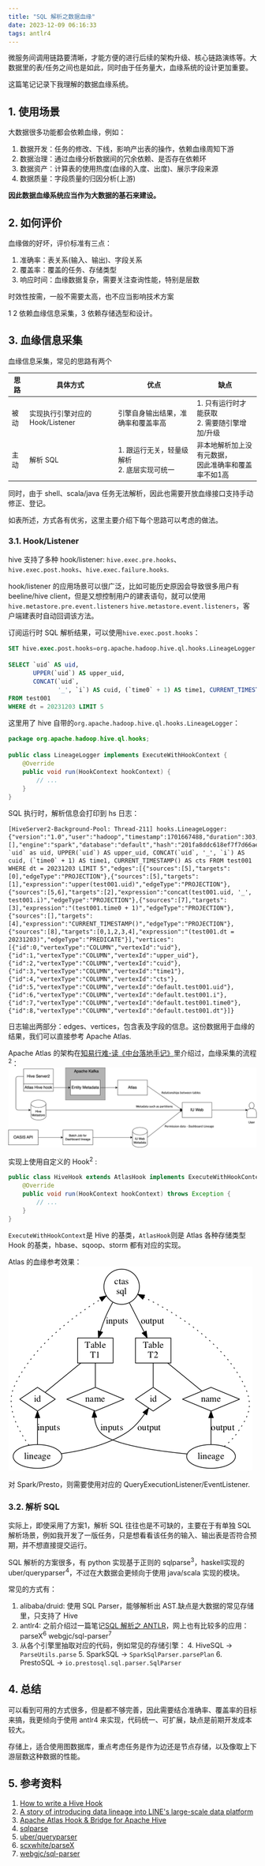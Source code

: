 ```yaml
---
title: "SQL 解析之数据血缘"
date: 2023-12-09 06:16:33
tags: antlr4
---
```


微服务间调用链路要清晰，才能方便的进行后续的架构升级、核心链路演练等。大数据里的表/任务之间也是如此，同时由于任务量大，血缘系统的设计更加重要。

这篇笔记记录下我理解的数据血缘系统。

## 1. 使用场景

大数据很多功能都会依赖血缘，例如：   
1. 数据开发：任务的修改、下线，影响产出表的操作，依赖血缘周知下游  
2. 数据治理：通过血缘分析数据间的冗余依赖、是否存在依赖环
3. 数据资产：计算表的使用热度(血缘的入度、出度)、展示字段来源  
4. 数据质量：字段质量的归因分析(上游)

**因此数据血缘系统应当作为大数据的基石来建设。**

## 2. 如何评价

血缘做的好坏，评价标准有三点：
1. 准确率：表关系(输入、输出)、字段关系
2. 覆盖率：覆盖的任务、存储类型   
3. 响应时间：血缘数据复杂，需要关注查询性能，特别是层数

时效性按需，一般不需要太高，也不应当影响技术方案

1 2 依赖血缘信息采集，3 依赖存储选型和设计。

## 3. 血缘信息采集

血缘信息采集，常见的思路有两个

| 思路 | 具体方式                    | 优点                              | 缺点                              |
|----|-------------------------|---------------------------------|---------------------------------|
| 被动 | 实现执行引擎对应的 Hook/Listener | 引擎自身输出结果，准确率和覆盖率高              | 1. 只有运行时才能获取<br/> 2. 需要随引擎增加/升级 |
| 主动 | 解析 SQL                  | 1. 跟运行无关，轻量级解析 <br/> 2. 底层实现可统一 | 非本地解析加上没有元数据，<br/> 因此准确率和覆盖率不如1高      |

同时，由于 shell、scala/java 任务无法解析，因此也需要开放血缘接口支持手动修正、登记。

如表所述，方式各有优劣，这里主要介绍下每个思路可以考虑的做法。

### 3.1. Hook/Listener

hive 支持了多种 hook/listener: `hive.exec.pre.hooks`、`hive.exec.post.hooks`、`hive.exec.failure.hooks`.

hook/listener 的应用场景可以很广泛，比如可能历史原因会导致很多用户有 beeline/hive client，但是又想控制用户的建表语句，就可以使用 `hive.metastore.pre.event.listeners` `hive.metastore.event.listeners`，客户端建表时自动回调该方法。

订阅运行时 SQL 解析结果，可以使用`hive.exec.post.hooks`：

```sql
SET hive.exec.post.hooks=org.apache.hadoop.hive.ql.hooks.LineageLogger

SELECT `uid` AS uid,
       UPPER(`uid`) AS upper_uid,
       CONCAT(`uid`,
              '_', `i`) AS cuid, (`time0` + 1) AS time1, CURRENT_TIMESTAMP() AS cts
FROM test001
WHERE dt = 20231203 LIMIT 5 
```

这里用了 hive 自带的`org.apache.hadoop.hive.ql.hooks.LineageLogger`：

```java
package org.apache.hadoop.hive.ql.hooks;

public class LineageLogger implements ExecuteWithHookContext {
    @Override
    public void run(HookContext hookContext) {
        // ...
    }
}
```

SQL 执行时，解析信息会打印到 hs 日志：

```log
[HiveServer2-Background-Pool: Thread-211] hooks.LineageLogger: {"version":"1.0","user":"hadoop","timestamp":1701667488,"duration":303,"jobIds":[],"engine":"spark","database":"default","hash":"201fa8ddc618ef7f7d66aef4cdc731e4","queryText":"SELECT `uid` as uid, UPPER(`uid`) AS upper_uid, CONCAT(`uid`, '_', `i`) AS cuid, (`time0` + 1) AS time1, CURRENT_TIMESTAMP() AS cts FROM test001 WHERE dt = 20231203 LIMIT 5","edges":[{"sources":[5],"targets":[0],"edgeType":"PROJECTION"},{"sources":[5],"targets":[1],"expression":"upper(test001.uid)","edgeType":"PROJECTION"},{"sources":[5,6],"targets":[2],"expression":"concat(test001.uid, '_', test001.i)","edgeType":"PROJECTION"},{"sources":[7],"targets":[3],"expression":"(test001.time0 + 1)","edgeType":"PROJECTION"},{"sources":[],"targets":[4],"expression":"CURRENT_TIMESTAMP()","edgeType":"PROJECTION"},{"sources":[8],"targets":[0,1,2,3,4],"expression":"(test001.dt = 20231203)","edgeType":"PREDICATE"}],"vertices":[{"id":0,"vertexType":"COLUMN","vertexId":"uid"},{"id":1,"vertexType":"COLUMN","vertexId":"upper_uid"},{"id":2,"vertexType":"COLUMN","vertexId":"cuid"},{"id":3,"vertexType":"COLUMN","vertexId":"time1"},{"id":4,"vertexType":"COLUMN","vertexId":"cts"},{"id":5,"vertexType":"COLUMN","vertexId":"default.test001.uid"},{"id":6,"vertexType":"COLUMN","vertexId":"default.test001.i"},{"id":7,"vertexType":"COLUMN","vertexId":"default.test001.time0"},{"id":8,"vertexType":"COLUMN","vertexId":"default.test001.dt"}]}
```

日志输出两部分：edges、vertices，包含表及字段的信息。这份数据用于血缘的结果，我们可以直接参考 Apache Atlas.

Apache Atlas 的架构在[知易行难-读《中台落地手记》](https://izualzhy.cn/ztldsj-reading)里介绍过，血缘采集的流程<sup>2</sup>：
![hive-hook-atlas](/assets/images/atlas/hive-hook-atlas.png)

实现上使用自定义的 Hook<sup>2</sup> :

```java
public class HiveHook extends AtlasHook implements ExecuteWithHookContext {
    @Override
    public void run(HookContext hookContext) throws Exception {
        // ...
    }
}
```

`ExecuteWithHookContext`是 Hive 的基类，`AtlasHook`则是 Atlas 各种存储类型 Hook 的基类，hbase、sqoop、storm 都有对应的实现。

Atlas 的血缘参考效果：
![column_lineage_ex1](/assets/images/atlas/column_lineage_ex1.png)

对 Spark/Presto，则需要使用对应的 QueryExecutionListener/EventListener.

### 3.2. 解析 SQL  

实际上，即使采用了方案1，解析 SQL 往往也是不可缺的，主要在于有单独 SQL 解析场景，例如我开发了一版任务，只是想看看该任务的输入、输出表是否符合预期，并不想直接提交运行。    

SQL 解析的方案很多，有 python 实现基于正则的 sqlparse<sup>3</sup>，haskell实现的 uber/queryparser<sup>4</sup>，不过在大数据会更倾向于使用 java/scala 实现的模块。

常见的方式有：
1. alibaba/druid: 使用 SQL Parser，能够解析出 AST.缺点是大数据的常见存储里，只支持了 Hive  
2. antlr4: 之前介绍过一篇笔记[SQL 解析之 ANTLR](https://izualzhy.cn/antlr4)，网上也有比较多的应用：parseX<sup>6</sup> webgjc/sql-parser<sup>7</sup>
3. 从各个引擎里抽取对应的代码，例如常见的存储引擎：
   4. HiveSQL -> `ParseUtils.parse`
   5. SparkSQL -> `SparkSqlParser.parsePlan`
   6. PrestoSQL -> `io.prestosql.sql.parser.SqlParser`


## 4. 总结

可以看到可用的方式很多，但是都不够完善，因此需要结合准确率、覆盖率的目标来搞，我更倾向于使用 antlr4 来实现，代码统一、可扩展，缺点是前期开发成本较大。

存储上，适合使用图数据库，重点考虑任务是作为边还是节点存储，以及像取上下游层数这种数据的性能。

## 5. 参考资料
1. [How to write a Hive Hook](https://dharmeshkakadia.com/blog/hive-hook/)   
2. [A story of introducing data lineage into LINE's large-scale data platform](https://engineering.linecorp.com/en/blog/data-lineage-on-line-big-data-platform)
3. [Apache Atlas Hook & Bridge for Apache Hive](https://atlas.apache.org/1.1.0/Hook-Hive.html)
4. [sqlparse](https://github.com/andialbrecht/sqlparse)
5. [uber/queryparser](https://github.com/uber/queryparser/tree/master)
6. [scxwhite/parseX](https://github.com/scxwhite/parseX/tree/master)
7. [webgjc/sql-parser](https://github.com/webgjc/sql-parser)